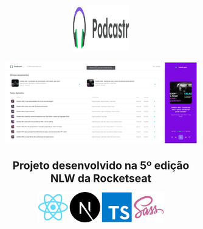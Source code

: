<div align="center">
<img  width="150" height="120"  src="https://github.com/alexgouveiadearaujo/playerPodcastr/blob/main/public/logo.svg" />
</div>

##

![img](https://github.com/alexgouveiadearaujo/playerPodcastr/blob/main/public/screenInitial.png)


<h1 color="blue" align="center"> Projeto desenvolvido na  5º edição NLW da Rocketseat</h1>

<div align="center">
<img width="80" height="80" src="https://raw.githubusercontent.com/devicons/devicon/master/icons/react/react-original.svg"/>
<img width="80" height="80" src="https://raw.githubusercontent.com/devicons/devicon/master/icons/nextjs/nextjs-original.svg"/>
<img width="80" height="80" src="https://raw.githubusercontent.com/devicons/devicon/master/icons/typescript/typescript-original.svg"/>
<img width="80" height="80" src="https://raw.githubusercontent.com/devicons/devicon/master/icons/sass/sass-original.svg"/>
<div/>


